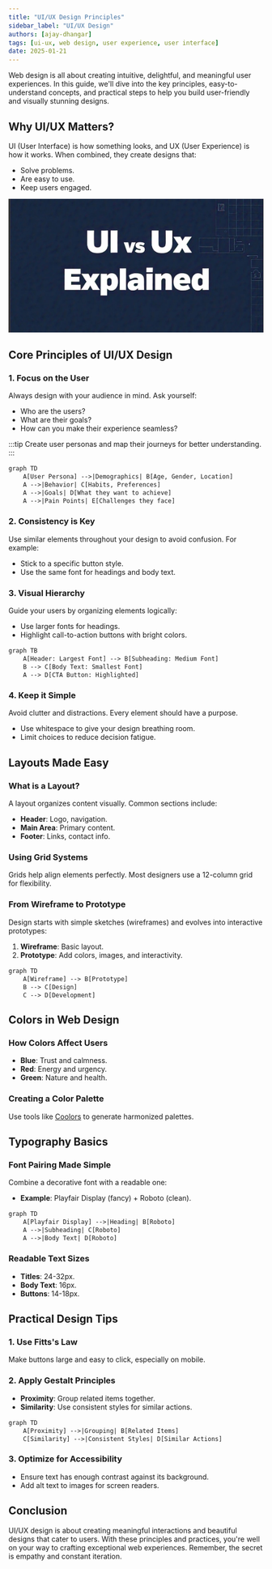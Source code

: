 ```yaml
---
title: "UI/UX Design Principles"
sidebar_label: "UI/UX Design"
authors: [ajay-dhangar]
tags: [ui-ux, web design, user experience, user interface]
date: 2025-01-21
---
```


Web design is all about creating intuitive, delightful, and meaningful user experiences. In this guide, we'll dive into the key principles, easy-to-understand concepts, and practical steps to help you build user-friendly and visually stunning designs.

<!-- truncate -->

## Why UI/UX Matters?
UI (User Interface) is how something looks, and UX (User Experience) is how it works. When combined, they create designs that:
- Solve problems.
- Are easy to use.
- Keep users engaged.

![UI vs UX](./assets/ui-vs-ux-explained.png)


## Core Principles of UI/UX Design

### 1. Focus on the User
Always design with your audience in mind. Ask yourself:
- Who are the users?
- What are their goals?
- How can you make their experience seamless?

:::tip
Create user personas and map their journeys for better understanding.
:::

```mermaid
graph TD
    A[User Persona] -->|Demographics| B[Age, Gender, Location]
    A -->|Behavior| C[Habits, Preferences]
    A -->|Goals| D[What they want to achieve]
    A -->|Pain Points| E[Challenges they face]
```

### 2. Consistency is Key
Use similar elements throughout your design to avoid confusion. For example:
- Stick to a specific button style.
- Use the same font for headings and body text.


### 3. Visual Hierarchy
Guide your users by organizing elements logically:
- Use larger fonts for headings.
- Highlight call-to-action buttons with bright colors.

```mermaid
graph TB
    A[Header: Largest Font] --> B[Subheading: Medium Font]
    B --> C[Body Text: Smallest Font]
    A --> D[CTA Button: Highlighted]
```

### 4. Keep it Simple
Avoid clutter and distractions. Every element should have a purpose.
- Use whitespace to give your design breathing room.
- Limit choices to reduce decision fatigue.


## Layouts Made Easy

### What is a Layout?
A layout organizes content visually. Common sections include:
- **Header**: Logo, navigation.
- **Main Area**: Primary content.
- **Footer**: Links, contact info.



### Using Grid Systems
Grids help align elements perfectly. Most designers use a 12-column grid for flexibility.

<!-- ![Grid Example](https://via.placeholder.com/800x400.png?text=Grid+Layout+Example) -->


### From Wireframe to Prototype
Design starts with simple sketches (wireframes) and evolves into interactive prototypes:
1. **Wireframe**: Basic layout.
2. **Prototype**: Add colors, images, and interactivity.

<!-- ![Wireframe to Prototype](https://via.placeholder.com/800x400.png?text=Wireframe+to+Prototype) -->

```mermaid
graph TD
    A[Wireframe] --> B[Prototype]
    B --> C[Design]
    C --> D[Development]
```


## Colors in Web Design

### **How Colors Affect Users**
- **Blue**: Trust and calmness.
- **Red**: Energy and urgency.
- **Green**: Nature and health.

<!-- ![Color Psychology](https://via.placeholder.com/800x400.png?text=Color+Psychology) -->

### Creating a Color Palette
Use tools like [Coolors](https://coolors.co) to generate harmonized palettes.


## Typography Basics

### Font Pairing Made Simple
Combine a decorative font with a readable one:
- **Example**: Playfair Display (fancy) + Roboto (clean).

<!-- ![Font Pairing Example](https://via.placeholder.com/800x400.png?text=Font+Pairing) -->

```mermaid
graph TD
    A[Playfair Display] -->|Heading| B[Roboto]
    A -->|Subheading| C[Roboto]
    A -->|Body Text| D[Roboto]
```

### Readable Text Sizes
- **Titles**: 24-32px.
- **Body Text**: 16px.
- **Buttons**: 14-18px.


## Practical Design Tips

### 1. Use Fitts's Law
Make buttons large and easy to click, especially on mobile.

### 2. Apply Gestalt Principles
- **Proximity**: Group related items together.
- **Similarity**: Use consistent styles for similar actions.

<!-- ![Gestalt Principles](https://via.placeholder.com/800x400.png?text=Gestalt+Principles) -->

```mermaid
graph TD
    A[Proximity] -->|Grouping| B[Related Items]
    C[Similarity] -->|Consistent Styles| D[Similar Actions]
```

### 3. Optimize for Accessibility
- Ensure text has enough contrast against its background.
- Add alt text to images for screen readers.


## Conclusion
UI/UX design is about creating meaningful interactions and beautiful designs that cater to users. With these principles and practices, you're well on your way to crafting exceptional web experiences. Remember, the secret is empathy and constant iteration.